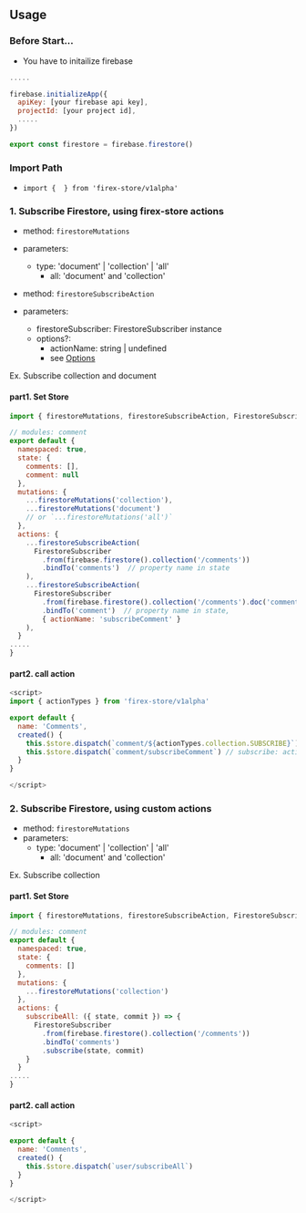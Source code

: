 
## Usage


### Before Start...

- You have to initailize firebase

```javascript
.....

firebase.initializeApp({
  apiKey: [your firebase api key],
  projectId: [your project id],
  .....
})

export const firestore = firebase.firestore()
```

### Import Path
- `import {  } from 'firex-store/v1alpha'`

### 1. Subscribe Firestore, using firex-store actions

- method: `firestoreMutations`
- parameters:
  - type: 'document' | 'collection' | 'all'
    - all: 'document' and 'collection'

- method: `firestoreSubscribeAction`
- parameters:
  - firestoreSubscriber: FirestoreSubscriber instance
  - options?: 
    - actionName: string | undefined
    - see [Options](#options)

Ex. Subscribe collection and document

#### part1. Set Store
```javascript
import { firestoreMutations, firestoreSubscribeAction, FirestoreSubscriber } from 'firex-store/v1alpha'

// modules: comment
export default {
  namespaced: true,
  state: {
    comments: [],
    comment: null
  },
  mutations: {
    ...firestoreMutations('collection'),
    ...firestoreMutations('document')
    // or `...firestoreMutations('all')`
  },
  actions: {
    ...firestoreSubscribeAction(
      FirestoreSubscriber
        .from(firebase.firestore().collection('/comments'))
        .bindTo('comments')  // property name in state
    ),
    ...firestoreSubscribeAction(
      FirestoreSubscriber
        .from(firebase.firestore().collection('/comments').doc('commentId'))
        .bindTo('comment')  // property name in state,
        { actionName: 'subscribeComment' }
    ),
  }
.....
}
```

#### part2. call action

```javascript
<script>
import { actionTypes } from 'firex-store/v1alpha'

export default {
  name: 'Comments',
  created() {
    this.$store.dispatch(`comment/${actionTypes.collection.SUBSCRIBE}`)
    this.$store.dispatch(`comment/subscribeComment`) // subscribe: actionName you defined in part1
  }
}

</script>
```

### 2. Subscribe Firestore, using custom actions

- method: `firestoreMutations`
- parameters:
  - type: 'document' | 'collection' | 'all'
    - all: 'document' and 'collection'

Ex. Subscribe collection

#### part1. Set Store
```javascript
import { firestoreMutations, firestoreSubscribeAction, FirestoreSubscriber } from 'firex-store/v1alpha'

// modules: comment
export default {
  namespaced: true,
  state: {
    comments: []
  },
  mutations: {
    ...firestoreMutations('collection')
  },
  actions: {
    subscribeAll: ({ state, commit }) => {
      FirestoreSubscriber
        .from(firebase.firestore().collection('/comments'))
        .bindTo('comments')
        .subscribe(state, commit)
    }
  }
.....
}
```

#### part2. call action

```javascript
<script>

export default {
  name: 'Comments',
  created() {
    this.$store.dispatch(`user/subscribeAll`)
  }
}

</script>
```
